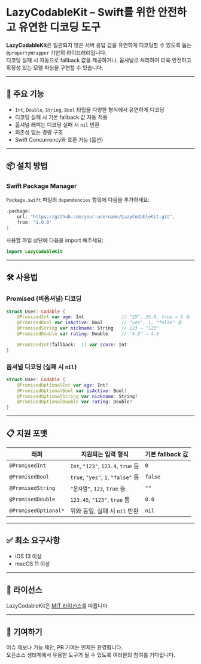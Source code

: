 # LazyCodableKit – Swift를 위한 안전하고 유연한 디코딩 도구

**LazyCodableKit**은 일관되지 않은 서버 응답 값을 유연하게 디코딩할 수 있도록 돕는 `@propertyWrapper` 기반의 라이브러리입니다.  
디코딩 실패 시 자동으로 fallback 값을 제공하거나, 옵셔널로 처리하여 더욱 안전하고 확장성 있는 모델 파싱을 구현할 수 있습니다.

---

## 🚀 주요 기능

- `Int`, `Double`, `String`, `Bool` 타입을 다양한 형식에서 유연하게 디코딩
- 디코딩 실패 시 기본 fallback 값 자동 적용
- 옵셔널 래퍼는 디코딩 실패 시 `nil` 반환
- 의존성 없는 경량 구조
- Swift Concurrency와 호환 가능 (옵션)

---

## 📦 설치 방법

### Swift Package Manager

`Package.swift` 파일의 `dependencies` 항목에 다음을 추가하세요:

```swift
.package(
    url: "https://github.com/your-username/LazyCodableKit.git",
    from: "1.0.0"
)
```

사용할 파일 상단에 다음을 import 해주세요:

```swift
import LazyCodableKit
```

---

## 🛠️ 사용법

### Promised (비옵셔널) 디코딩

```swift
struct User: Codable {
    @PromisedInt var age: Int              // "25", 25.0, true → 1 등
    @PromisedBool var isActive: Bool       // "yes", 1, "false" 등
    @PromisedString var nickname: String   // 123 → "123"
    @PromisedDouble var rating: Double     // "4.5" → 4.5

    @PromisedInt(fallback: -1) var score: Int
}
```

### 옵셔널 디코딩 (실패 시 `nil`)

```swift
struct User: Codable {
    @PromisedOptionalInt var age: Int?
    @PromisedOptionalBool var isActive: Bool?
    @PromisedOptionalString var nickname: String?
    @PromisedOptionalDouble var rating: Double?
}
```

---

## 📋 지원 포맷

| 래퍼                  | 지원되는 입력 형식                                | 기본 fallback 값   |
|-----------------------|--------------------------------------------------|--------------------|
| `@PromisedInt`        | `Int`, `"123"`, `123.4`, `true` 등               | `0`                |
| `@PromisedBool`       | `true`, `"yes"`, `1`, `"false"` 등               | `false`            |
| `@PromisedString`     | `"문자열"`, `123`, `true` 등                     | `""`               |
| `@PromisedDouble`     | `123.45`, `"123"`, `true` 등                     | `0.0`              |
| `@PromisedOptional*`  | 위와 동일, 실패 시 `nil` 반환                    | `nil`              |

---

## ✅ 최소 요구사항

- iOS 13 이상
- macOS 11 이상

---

## 📄 라이선스

LazyCodableKit은 [MIT 라이선스](LICENSE)를 따릅니다.

---

## 🔗 기여하기

이슈 제보나 기능 제안, PR 기여는 언제든 환영합니다.  
오픈소스 생태계에서 유용한 도구가 될 수 있도록 여러분의 참여를 기다립니다.
